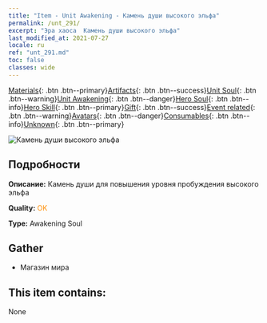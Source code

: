 ```yaml
---
title: "Item - Unit Awakening - Камень души высокого эльфа"
permalink: /unt_291/
excerpt: "Эра хаоса  Камень души высокого эльфа"
last_modified_at: 2021-07-27
locale: ru
ref: "unt_291.md"
toc: false
classes: wide
---
```

 [Materials](/ItemsRU/){: .btn .btn--primary}[Artifacts](/ItemsRU/Artifacts/){: .btn .btn--success}[Unit Soul](/ItemsRU/UnitSoul/){: .btn .btn--warning}[Unit Awakening](/ItemsRU/UnitAwakening/){: .btn .btn--danger}[Hero Soul](/ItemsRU/HeroSoul/){: .btn .btn--info}[Hero Skill](/ItemsRU/HeroSkill/){: .btn .btn--primary}[Gift](/ItemsRU/Gift/){: .btn .btn--success}[Event related](/ItemsRU/Events/){: .btn .btn--warning}[Avatars](/ItemsRU/Avatars/){: .btn .btn--danger}[Consumables](/ItemsRU/Consumables/){: .btn .btn--info}[Unknown](/ItemsRU/Unknown/){: .btn .btn--primary}

 ![Камень души высокого эльфа](/images/u/tia_mujingling.jpg)

## Подробности
 **Описание:** Камень души для повышения уровня пробуждения высокого эльфа

 **Quality:** <span style="color: #FF8C00">OK</span>

 **Type:** Awakening Soul

## Gather

*    Магазин мира 

## This item contains:

  None

